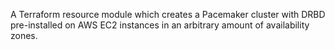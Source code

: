 A Terraform resource module which creates a Pacemaker cluster with DRBD pre-installed on AWS EC2 instances in an arbitrary amount of availability zones.
